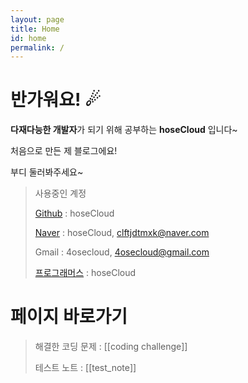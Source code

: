 ```yaml
---
layout: page
title: Home
id: home
permalink: /
---
```


# 반가워요! ☄

**다재다능한 개발자**가 되기 위해 공부하는 **hoseCloud** 입니다~

처음으로 만든 제 블로그에요!

부디 둘러봐주세요~

> 사용중인 계정
>
> [Github](https://github.com/hoseCloud) : hoseCloud
> 
> [Naver](https://blog.naver.com/clftjdtmxk) : hoseCloud, clftjdtmxk@naver.com
> 
> Gmail : 4osecloud, 4osecloud@gmail.com
> 
> [프로그래머스](https://career.programmers.co.kr/pr/4osecloud_6377) : hoseCloud

# 페이지 바로가기

> 해결한 코딩 문제 : [[coding challenge]]
>
> 테스트 노트 : [[test_note]]

<style>
  .wrapper {
    max-width: 46em;
  }
</style>
